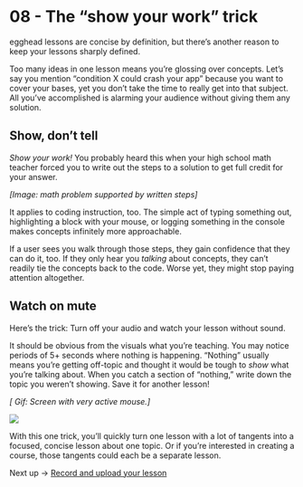 # 08 - The “show your work” trick
egghead lessons are concise by definition, but there’s another reason to keep your lessons sharply defined.

Too many ideas in one lesson means you’re glossing over concepts. Let’s say you mention “condition X could crash your app” because you want to cover your bases, yet you don’t take the time to really get into that subject. All you’ve accomplished is alarming your audience without giving them any solution.


## Show, don’t tell

*Show your work!* You probably heard this when your high school math teacher forced you to write out the steps to a solution to get full credit for your answer. 

*[Image: math problem supported by written steps]*

It applies to coding instruction, too. The simple act of typing something out, highlighting a block with your mouse, or logging something in the console makes concepts infinitely more approachable. 

If a user sees you walk through those steps, they gain confidence that they can do it, too. If they only hear you *talking* about concepts, they can’t readily tie the concepts back to the code. Worse yet, they might stop paying attention altogether. 


## Watch on mute

Here’s the trick: Turn off your audio and watch your lesson without sound. 

It should be obvious from the visuals what you’re teaching. You may notice periods of 5+ seconds where nothing is happening. “Nothing” usually means you’re getting off-topic and thought it would be tough to *show* what you’re talking about. When you catch a section of “nothing,” write down the topic you weren’t showing. Save it for another lesson! 

*[ Gif: Screen with very active mouse.]*

![](https://www.cat-gifs.com/w3/CAT-GIF-Funny-Cat-watching-the-mouse-cursor-on-PC-monitor.gif)


With this one trick, you’ll quickly turn one lesson with a lot of tangents into a focused, concise lesson about one topic. Or if you’re interested in creating a course, those tangents could each be a separate lesson.

Next up → [Record and upload your lesson](https://paper.dropbox.com/doc/09-Record-and-upload-your-lesson-XTmUn4NSEShbJ9RQcYDgd)


